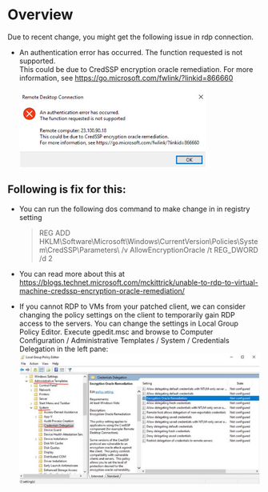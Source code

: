 # Overview
Due to recent change, you might get the following issue in rdp connection.
* An authentication error has occurred.
  The function requested is not supported.  
  This could be due to CredSSP encryption oracle remediation.
  For more information, see https://go.microsoft.com/fwlink/?linkid=866660
  
  <kbd>![](Images/RDP%20credSSP.jpg)</kbd>
  
## Following is fix for this: 
* You can run the following dos command to make change in in registry setting
    > REG  ADD HKLM\Software\Microsoft\Windows\CurrentVersion\Policies\System\CredSSP\Parameters\ /v AllowEncryptionOracle /t REG_DWORD /d 2
    
* You can read more about this at https://blogs.technet.microsoft.com/mckittrick/unable-to-rdp-to-virtual-machine-credssp-encryption-oracle-remediation/

* If you cannot RDP to  VMs from your patched client, we can consider changing the policy settings on the client to temporarily gain RDP access to the servers. You can change the settings in Local Group Policy Editor. Execute gpedit.msc and browse to Computer Configuration / Administrative Templates / System / Credentials Delegation in the left pane:
 <kbd>![](Images/fix.jpg)</kbd>

